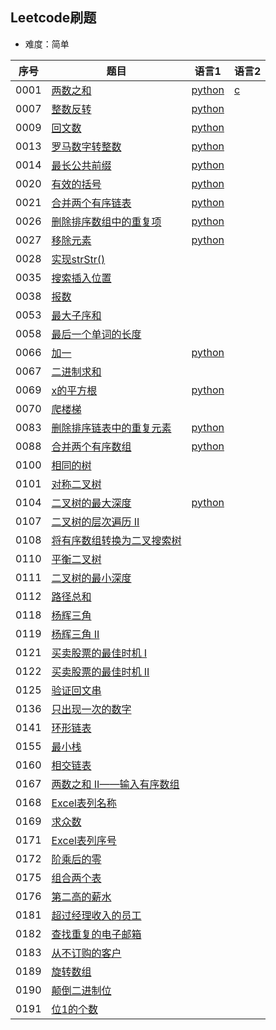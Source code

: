 ## Leetcode刷题 
* 难度：简单

|序号|题目|语言1|语言2|
|---|---|---|---|
|0001|<a href="https://leetcode-cn.com/problems/two-sum/">两数之和</a>|<a href="https://github.com/hhe0/leetcode/blob/master/Easy/0001/python">python</a>|<a href="https://github.com/hhe0/leetcode/blob/master/Easy/0001/c">c</a>|
|0007|<a href="https://leetcode-cn.com/problems/reverse-integer/">整数反转</a>|<a href="https://github.com/hhe0/leetcode/blob/master/Easy/0007/python">python</a>||
|0009|<a href="https://leetcode-cn.com/problems/palindrome-number/">回文数</a>|<a href="https://github.com/hhe0/leetcode/blob/master/Easy/0009/python">python</a>||
|0013|<a href="https://leetcode-cn.com/problems/roman-to-integer/">罗马数字转整数</a>|<a href="https://github.com/hhe0/leetcode/blob/master/Easy/0009/python">python</a>||
|0014|<a href="https://leetcode-cn.com/problems/longest-common-prefix/">最长公共前缀</a>|<a href="https://github.com/hhe0/leetcode/blob/master/Easy/0014/python">python</a>||
|0020|<a href="https://leetcode-cn.com/problems/valid-parentheses/">有效的括号</a>|<a href="https://github.com/hhe0/leetcode/blob/master/Easy/0020/python">python</a>||
|0021|<a href="https://leetcode-cn.com/problems/merge-two-sorted-lists/">合并两个有序链表</a>|<a href="https://github.com/hhe0/leetcode/blob/master/Easy/0021/python">python</a>||
|0026|<a href="https://leetcode-cn.com/problems/remove-duplicates-from-sorted-array/">删除排序数组中的重复项</a>|<a href="https://github.com/hhe0/leetcode/blob/master/Easy/0026/python">python</a>||
|0027|<a href="https://leetcode-cn.com/problems/remove-element/">移除元素</a>|<a href="https://github.com/hhe0/leetcode/blob/master/Easy/0027/python">python</a>||
|0028|<a href="https://leetcode-cn.com/problems/implement-strstr/">实现strStr()</a>|||
|0035|<a href="https://leetcode-cn.com/problems/search-insert-position/">搜索插入位置</a>|||
|0038|<a href="https://leetcode-cn.com/problems/count-and-say/">报数</a>|||
|0053|<a href="https://leetcode-cn.com/problems/maximum-subarray/">最大子序和</a>|||
|0058|<a href="https://leetcode-cn.com/problems/length-of-last-word/">最后一个单词的长度</a>|||
|0066|<a href="https://leetcode-cn.com/problems/plus-one/">加一</a>|<a href="https://github.com/hhe0/leetcode/blob/master/Easy/0066/python">python</a>||
|0067|<a href="https://leetcode-cn.com/problems/add-binary/">二进制求和</a>|||
|0069|<a href="https://leetcode-cn.com/problems/sqrtx/">x的平方根</a>|<a href="https://github.com/hhe0/leetcode/blob/master/Easy/0069/python">python</a>||
|0070|<a href="https://leetcode-cn.com/problems/climbing-stairs/">爬楼梯</a>|||
|0083|<a href="https://leetcode-cn.com/problems/remove-duplicates-from-sorted-list/">删除排序链表中的重复元素</a>|<a href="https://github.com/hhe0/leetcode/blob/master/Easy/0083/python">python</a>||
|0088|<a href="https://leetcode-cn.com/problems/merge-sorted-array/">合并两个有序数组</a>|<a href="https://github.com/hhe0/leetcode/blob/master/Easy/0088/python">python</a>||
|0100|<a href="https://leetcode-cn.com/problems/same-tree/">相同的树</a>|||
|0101|<a href="https://leetcode-cn.com/problems/symmetric-tree/">对称二叉树</a>|||
|0104|<a href="https://leetcode-cn.com/problems/maximum-depth-of-binary-tree/">二叉树的最大深度</a>|<a href="https://github.com/hhe0/leetcode/blob/master/Easy/0104/python">python</a>||
|0107|<a href="https://leetcode-cn.com/problems/binary-tree-level-order-traversal-ii/">二叉树的层次遍历 II</a>|||
|0108|<a href="https://leetcode-cn.com/problems/convert-sorted-array-to-binary-search-tree/">将有序数组转换为二叉搜索树</a>|||
|0110|<a href="https://leetcode-cn.com/problems/balanced-binary-tree/">平衡二叉树</a>|||
|0111|<a href="https://leetcode-cn.com/problems/minimum-depth-of-binary-tree/">二叉树的最小深度</a>|||
|0112|<a href="https://leetcode-cn.com/problems/path-sum/">路径总和</a>|||
|0118|<a href="https://leetcode-cn.com/problems/pascals-triangle/">杨辉三角</a>|||
|0119|<a href="https://leetcode-cn.com/problems/pascals-triangle-ii/">杨辉三角 II</a>|||
|0121|<a href="https://leetcode-cn.com/problems/best-time-to-buy-and-sell-stock/">买卖股票的最佳时机 I</a>|||
|0122|<a href="https://leetcode-cn.com/problems/best-time-to-buy-and-sell-stock-ii/">买卖股票的最佳时机 II</a>|||
|0125|<a href="https://leetcode-cn.com/problems/valid-palindrome/">验证回文串</a>|||
|0136|<a href="https://leetcode-cn.com/problems/single-number/">只出现一次的数字</a>|||
|0141|<a href="https://leetcode-cn.com/problems/linked-list-cycle/">环形链表</a>|||
|0155|<a href="https://leetcode-cn.com/problems/min-stack/">最小栈</a>|||
|0160|<a href="https://leetcode-cn.com/problems/intersection-of-two-linked-lists/">相交链表</a>|||
|0167|<a href="https://leetcode-cn.com/problems/two-sum-ii-input-array-is-sorted/">两数之和 II——输入有序数组</a>|||
|0168|<a href="https://leetcode-cn.com/problems/excel-sheet-column-title/">Excel表列名称</a>|||
|0169|<a href="https://leetcode-cn.com/problems/majority-element/">求众数</a>|||
|0171|<a href="https://leetcode-cn.com/problems/excel-sheet-column-number/">Excel表列序号</a>|||
|0172|<a href="https://leetcode-cn.com/problems/factorial-trailing-zeroes/">阶乘后的零</a>|||
|0175|<a href="https://leetcode-cn.com/problems/combine-two-tables/">组合两个表</a>|||
|0176|<a href="https://leetcode-cn.com/problems/second-highest-salary/">第二高的薪水</a>|||
|0181|<a href="https://leetcode-cn.com/problems/employees-earning-more-than-their-managers/">超过经理收入的员工</a>|||
|0182|<a href="https://leetcode-cn.com/problems/duplicate-emails/">查找重复的电子邮箱</a>|||
|0183|<a href="https://leetcode-cn.com/problems/customers-who-never-order/">从不订购的客户</a>|||
|0189|<a href="https://leetcode-cn.com/problems/rotate-array/">旋转数组</a>|||
|0190|<a href="https://leetcode-cn.com/problems/reverse-bits/">颠倒二进制位</a>|||
|0191|<a href="https://leetcode-cn.com/problems/number-of-1-bits/">位1的个数</a>|||